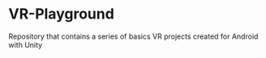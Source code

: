 # VR-Playground
Repository that contains a series of basics VR projects created for Android with Unity
